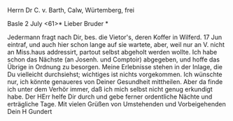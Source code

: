 Herrn Dr C. v. Barth, Calw, Würtemberg, frei

 Basle 2 July <61>*
Lieber Bruder <Barth>*

Jedermann fragt nach Dir, bes. die Vietor's, deren Koffer in Wilferd. 17 Jun eintraf, und auch hier schon lange auf sie wartete, aber, weil nur an V. nicht an Miss.haus addressirt, partout selbst abgeholt werden wollte. Ich habe schon das Nächste (an Josenh. und Comptoir) abgegeben, und hoffe das Übrige in Ordnung zu besorgen. Meine Erlebnisse stehen in der Inlage, die Du vielleicht durchsiehst; wichtiges ist nichts vorgekommen. Ich wünschte nur, ich könnte genaueres von Deiner Gesundheit mittheilen. Aber da finde ich unter dem Verhör immer, daß ich mich selbst nicht genug erkundigt habe. Der HErr helfe Dir durch und gebe ferner ordentliche Nächte und erträgliche Tage. Mit vielen Grüßen von Umstehenden und Vorbeigehenden  Dein
 H Gundert


